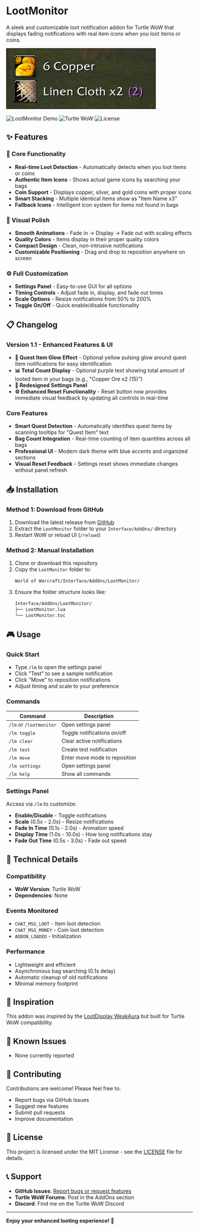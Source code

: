 # LootMonitor

A sleek and customizable loot notification addon for Turtle WoW that displays fading notifications with real item icons when you loot items or coins.

![LootMonitor Demo](https://github.com/Wiggen94/lootmonitor/blob/main/images/image.png?raw=true)

![LootMonitor Demo](https://img.shields.io/badge/WoW-1.12.1-blue) ![Turtle WoW](https://img.shields.io/badge/Turtle%20WoW-Compatible-green) ![License](https://img.shields.io/badge/License-MIT-yellow)

## ✨ Features

### 🎯 Core Functionality
- **Real-time Loot Detection** - Automatically detects when you loot items or coins
- **Authentic Item Icons** - Shows actual game icons by searching your bags
- **Coin Support** - Displays copper, silver, and gold coins with proper icons
- **Smart Stacking** - Multiple identical items show as "Item Name x3"
- **Fallback Icons** - Intelligent icon system for items not found in bags

### 🎨 Visual Polish
- **Smooth Animations** - Fade in → Display → Fade out with scaling effects
- **Quality Colors** - Items display in their proper quality colors
- **Compact Design** - Clean, non-intrusive notifications
- **Customizable Positioning** - Drag and drop to reposition anywhere on screen

### ⚙️ Full Customization
- **Settings Panel** - Easy-to-use GUI for all options
- **Timing Controls** - Adjust fade in, display, and fade out times
- **Scale Options** - Resize notifications from 50% to 200%
- **Toggle On/Off** - Quick enable/disable functionality

## 📋 Changelog

### Version 1.1 - Enhanced Features & UI
- **🌟 Quest Item Glow Effect** - Optional yellow pulsing glow around quest item notifications for easy identification
- **📊 Total Count Display** - Optional purple text showing total amount of looted item in your bags (e.g., "Copper Ore x2 (15)")
- **🎨 Redesigned Settings Panel** 
- **⚙️ Enhanced Reset Functionality** - Reset button now provides immediate visual feedback by updating all controls in real-time

### Core Features
- **Smart Quest Detection** - Automatically identifies quest items by scanning tooltips for "Quest Item" text
- **Bag Count Integration** - Real-time counting of item quantities across all bags
- **Professional UI** - Modern dark theme with blue accents and organized sections
- **Visual Reset Feedback** - Settings reset shows immediate changes without panel refresh

## 📥 Installation

### Method 1: Download from GitHub
1. Download the latest release from [GitHub](https://github.com/Wiggen94/lootmonitor)
2. Extract the `LootMonitor` folder to your `Interface/AddOns/` directory
3. Restart WoW or reload UI (`/reload`)

### Method 2: Manual Installation
1. Clone or download this repository
2. Copy the `LootMonitor` folder to:
   ```
   World of Warcraft/Interface/AddOns/LootMonitor/
   ```
3. Ensure the folder structure looks like:
   ```
   Interface/AddOns/LootMonitor/
   ├── LootMonitor.lua
   └── LootMonitor.toc
   ```

## 🎮 Usage

### Quick Start
- Type `/lm` to open the settings panel
- Click "Test" to see a sample notification
- Click "Move" to reposition notifications
- Adjust timing and scale to your preference

### Commands
| Command | Description |
|---------|-------------|
| `/lm` or `/lootmonitor` | Open settings panel |
| `/lm toggle` | Toggle notifications on/off |
| `/lm clear` | Clear active notifications |
| `/lm test` | Create test notification |
| `/lm move` | Enter move mode to reposition |
| `/lm settings` | Open settings panel |
| `/lm help` | Show all commands |

### Settings Panel
Access via `/lm` to customize:
- **Enable/Disable** - Toggle notifications
- **Scale** (0.5x - 2.0x) - Resize notifications
- **Fade In Time** (0.1s - 2.0s) - Animation speed
- **Display Time** (1.0s - 10.0s) - How long notifications stay
- **Fade Out Time** (0.5s - 3.0s) - Fade out speed

## 🔧 Technical Details

### Compatibility
- **WoW Version**: Turtle WoW
- **Dependencies**: None

### Events Monitored
- `CHAT_MSG_LOOT` - Item loot detection
- `CHAT_MSG_MONEY` - Coin loot detection
- `ADDON_LOADED` - Initialization

### Performance
- Lightweight and efficient
- Asynchronous bag searching (0.1s delay)
- Automatic cleanup of old notifications
- Minimal memory footprint

## 🎯 Inspiration

This addon was inspired by the [LootDisplay WeakAura](https://wago.io/4omJVmrNs) but built for Turtle WoW compatibility.

## 🐛 Known Issues

- None currently reported

## 🤝 Contributing

Contributions are welcome! Please feel free to:
- Report bugs via GitHub Issues
- Suggest new features
- Submit pull requests
- Improve documentation

## 📄 License

This project is licensed under the MIT License - see the [LICENSE](LICENSE) file for details.


## 📞 Support

- **GitHub Issues**: [Report bugs or request features](https://github.com/Wiggen94/lootmonitor/issues)
- **Turtle WoW Forums**: Post in the AddOns section
- **Discord**: Find me on the Turtle WoW Discord

---

**Enjoy your enhanced looting experience! 🎉** 